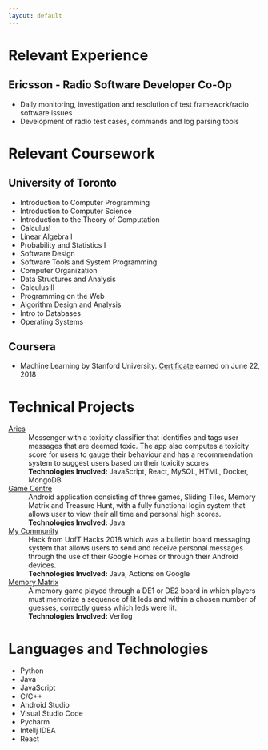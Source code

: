 ```yaml
---
layout: default
---
```


# Relevant Experience

## Ericsson - Radio Software Developer Co-Op

* Daily monitoring, investigation and resolution of test framework/radio software issues
* Development of radio test cases, commands and log parsing tools

# Relevant Coursework

## University of Toronto

* Introduction to Computer Programming
* Introduction to Computer Science
* Introduction to the Theory of Computation
* Calculus!
* Linear Algebra I
* Probability and Statistics I
* Software Design
* Software Tools and System Programming
* Computer Organization
* Data Structures and Analysis
* Calculus II
* Programming on the Web
* Algorithm Design and Analysis
* Intro to Databases
* Operating Systems

## Coursera

* Machine Learning by Stanford University. [Certificate](https://www.coursera.org/account/accomplishments/certificate/GJZCLYUN4C2B) earned on June 22, 2018

# Technical Projects

<dl>
<dt> <a href="https://github.com/Tony-Cheng/Aries"> Aries </a> </dt>
<dd> Messenger with a toxicity classifier that identifies and tags user messages that are deemed toxic. The app also computes a toxicity score for users to gauge their behaviour and has a recommendation system to suggest users based on their toxicity scores <br>
	<b>Technologies Involved: </b> JavaScript, React, MySQL, HTML, Docker, MongoDB
</dd> 
<dt> <a href="https://github.com/Michael-Chunman-Lee/GameCentre"> Game Centre </a> </dt>
<dd> Android application consisting of three games, Sliding Tiles, Memory Matrix and Treasure Hunt, with a fully functional login system that allows user to view their all time and personal high scores. <br>
	<b>Technologies Involved: </b> Java
</dd>
<dt> <a href="https://github.com/Michael-Chunman-Lee/My_Community2018"> My Community </a> </dt>
<dd> Hack from UofT Hacks 2018 which was a bulletin board messaging system that allows users to send and receive personal messages through the use of their Google Homes or through their Android devices. <br>
	 <b>Technologies Involved: </b> Java, Actions on Google
</dd>
<dt> <a href="https://github.com/Michael-Chunman-Lee/Memory-Matrix"> Memory Matrix </a> </dt>
<dd> A memory game played through a DE1 or DE2 board in which players must memorize a sequence of lit leds and within a chosen number of guesses, correctly guess which leds were lit. <br>
	 <b>Technologies Involved: </b> Verilog
</dd>
</dl>

# Languages and Technologies

* Python
* Java
* JavaScript
* C/C++
* Android Studio
* Visual Studio Code
* Pycharm
* Intellj IDEA
* React
